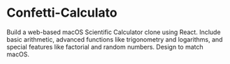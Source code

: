 # Confetti-Calculato
Build a web-based macOS Scientific Calculator clone using React. Include basic arithmetic, advanced functions like trigonometry and logarithms, and special features like factorial and random numbers. Design to match macOS.
